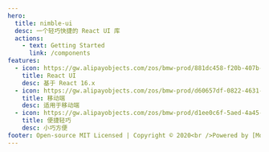 ```yaml
---
hero:
  title: nimble-ui
  desc: 一个轻巧快捷的 React UI 库
  actions:
    - text: Getting Started
      link: /components
features:
  - icon: https://gw.alipayobjects.com/zos/bmw-prod/881dc458-f20b-407b-947a-95104b5ec82b/k79dm8ih_w144_h144.png
    title: React UI
    desc: 基于 React 16.x
  - icon: https://gw.alipayobjects.com/zos/bmw-prod/d60657df-0822-4631-9d7c-e7a869c2f21c/k79dmz3q_w126_h126.png
    title: 移动端
    desc: 适用于移动端
  - icon: https://gw.alipayobjects.com/zos/bmw-prod/d1ee0c6f-5aed-4a45-a507-339a4bfe076c/k7bjsocq_w144_h144.png
    title: 便捷轻巧
    desc: 小巧方便
footer: Open-source MIT Licensed | Copyright © 2020<br />Powered by [Mondo](https://github.com/imondo)
---
```

